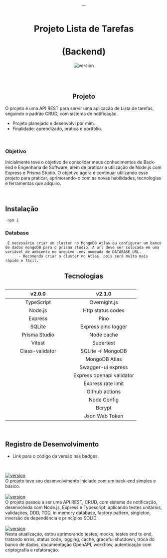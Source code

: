 <div align="center">
<a href="#projeto" target="_blank">
    <img align="center" src="https://img.shields.io/badge/-Projeto-05122A?style=flat&logo=Projeto" alt=""/>
  </a>
  <a href="#tecnologias">
     <img align="center" src="https://img.shields.io/badge/-Tecnologias-05122A?style=flat&logo=Tecnologias" alt=""/>
  </a>  
  </a>  
     <a href="#instalação">
     <img align="center" src="https://img.shields.io/badge/-Instalação-05122A?style=flat&logo=Tecnologias" alt=""/>
     </a>
     <a href="#registro-de-desenvolvimento">
     <img align="center" src="https://img.shields.io/badge/-Registro%20de%20Desenvolvimento-05122A?style=flat&logo=Tecnologias" alt=""/>
     </a>
</div>

<br>

<div align="center">

# Projeto Lista de Tarefas


# (Backend)
![version](https://img.shields.io/badge/version-2.1.0-white)


</div>

<br><br>

<div align="center">

## Projeto

</div>

O projeto é uma API REST para servir uma aplicação de Lista de tarefas, seguindo o padrão CRUD, com sistema de notificação.

- Projeto planejado e desenvolvi por mim. 
- Finalidade: aprendizado, prática e portfólio.

<br>

### Objetivo 

Inicialmente teve o objetivo de consolidar meus conhecimentos de Back-end e Engenharia de Software, além de praticar a utilização de Node.js com Express e Prisma Studio. O objetivo agora é continuar utilizando esse projeto para praticar, aprimorando-o com as novas habilidades, tecnologias e ferramentas que adquiro.

<br>



## Instalação

     npm i


### Database
     É necessário criar um cluster no MongoDB Atlas ou configurar um banco de dados mongoDB para o prisma studio. A url deve ser colocada em uma variável de ambiente no arquivo .env nomeada de DATABASE_URL.
          - Recomendo criar o cluster no Atlas, pois será muito mais rápido e fácil.


<div align="center">

## Tecnologias

</div>


<table width="300px" align="center">
      <caption> 
      </caption>	         
       <thead>                      
               <th width="50%px" style="text-align:center" colspan="1">v2.0.0</th>                  
               <th width="50%px" style="text-align:center" colspan="2">v2.1.0</th>                  
       </thead>
       <tbody align="center">          
           <tr>                           
                <td colspan="1">TypeScript</th>                              
                <td colspan="2">Overnight.js</th>                              
           </tr>
           <tr>             
                 <td colspan="1">Node.js</th>     
                 <td colspan="2">Http status codes</th>                               
           </tr>           
            <tr>             
                 <td colspan="1">Express</th>          
                 <td colspan="2">Pino</th>
           </tr>           
            <tr>             
                 <td colspan="1">SQLite</th>           
                 <td colspan="2">Express pino logger</th>                
           </tr>           
            <tr>             
                 <td colspan="1">Prisma Studio</th>   
                 <td colspan="2">Node cache</th>   
            </tr>   
            <tr>             
                 <td colspan="1">Vitest</th>   
                 <td colspan="2">Supertest</th>                    
            </tr>  
            <tr>             
                 <td colspan="1">Class-validator</th>   
                 <td colspan="2">SQLite &#8594; MongoDB</th>   
            </tr>                             
            <tr>             
                 <td colspan="1"></th>   
                 <td colspan="2">MongoDB Atlas</th>   
            </tr>    
                 <td colspan="1"></th>   
                 <td colspan="2">Swagger-ui express</th>   
            </tr>     
             </tr>                             
                 <td colspan="1"></th>   
                 <td colspan="2">Express openapi validator</th>   
            </tr>     
            <tr>             
                 <td colspan="1"></th>   
                 <td colspan="2">Express rate limit</th>   
            </tr>  
            <tr>             
                 <td colspan="1"></th>   
                 <td colspan="2">Github actions</th>   
            </tr>
            <tr>             
                 <td colspan="1"></th>   
                 <td colspan="2">Node Config</th>   
            </tr>      
            <tr>             
                 <td colspan="1"></th>   
                 <td colspan="2">Bcrypt</th>   
            </tr>   
            <tr>             
                 <td colspan="1"></th>   
                 <td colspan="2">Json Web Token</th>   
            </tr>                  
       </tbody>
</table>

<br>

## Registro de Desenvolvimento

- Link para o código da versão nas badges.

<br>

<a href="" title="Não possui link da versão 1.0.0">![version](https://img.shields.io/badge/version-1.0.0-white)</a> 
<br>
O projeto teve seu desenvolvimento iniciado com um back-end simples e básico.
<br>
<br>
<a href="https://github.com/Lucasvmarangoni/TaskList/tree/2690efd2b1ca82fe52ce211c912a0f021fd8d8eb" title="clique para ver o código da versão 2.0.0">![version](https://img.shields.io/badge/version-2.0.0-white)</a> 
<br>
O projeto passou a ser uma API REST, CRUD, com sistema de notificação, desenvolvida com Node.js, Express e Typescript, aplicando testes unitários,
validações, DDD, TDD, in memory database, factory pattern, singleton, inversão de dependência e princípios SOLID.
<br>
<br>
<a href="https://github.com/Lucasvmarangoni/TaskList" title="clique para ver o código da versão 2.1.0">![version](https://img.shields.io/badge/version-2.1.0-black)</a> 
<br>
Nesta atualização, estou aprimorando testes, mocks, testes end to end, tratando erros, status code, logging, cache, graceful
shutdown, troca do banco de dados, documentação OpenAPI, workflow, autenticação com criptografia e refatoração.

<br>






